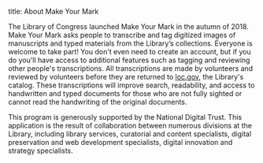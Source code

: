 title: About Make Your Mark

The Library of Congress launched Make Your Mark in the autumn of 2018. Make Your Mark asks people to transcribe and tag digitized images of manuscripts and typed materials from the Library’s collections. Everyone is welcome to take part! You don't even need to create an account, but if you do you'll have access to additional features such as tagging and reviewing other people's transcriptions. All transcriptions are made by volunteers and reviewed by volunteers before they are returned to [loc.gov](https://loc.gov/), the Library's catalog. These transcriptions will improve search, readability, and access to handwritten and typed documents for those who are not fully sighted or cannot read the handwriting of the original documents.

This program is generously supported by the National Digital Trust. This application is the result of collaboration between numerous divisions at the Library, including library services, curatorial and content specialists, digital preservation and web development specialists, digital innovation and strategy specialists.

